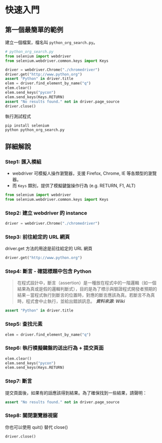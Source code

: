 # 快速入門

## 第一個最簡單的範例

建立一個檔案，檔名叫 `python_org_search.py`。

```python
# python_org_search.py
from selenium import webdriver
from selenium.webdriver.common.keys import Keys

driver = webdriver.Chrome("./chromedriver")
driver.get("http://www.python.org")
assert "Python" in driver.title
elem = driver.find_element_by_name("q")
elem.clear()
elem.send_keys("pycon")
elem.send_keys(Keys.RETURN)
assert "No results found." not in driver.page_source
driver.close()
```

執行測試程式

```bash
pip install selenium
python python_org_search.py
```

<!-- python3 -m pip install --upgrade selenium -->

## 詳細解說

### Step1: 匯入模組

- webdriver 可模擬人操作瀏覽器，支援 Firefox, Chrome, IE 等各類型的瀏覽器。
- 而 `Keys` 類別，提供了模擬鍵盤操作行為 (e.g. RETURN, F1, ALT)

```python
from selenium import webdriver
from selenium.webdriver.common.keys import Keys
```

### Step2: 建立 webdriver 的 instance

```python
driver = webdriver.Chrome("./chromedriver")
```

### Step3: 前往給定的 URL 網頁

driver.get 方法的用途是前往給定的 URL 網頁

```python
driver.get("http://www.python.org")
```

### Step4: 斷言 - 確認標題中包含 Python

> 在程式設計中，斷言（assertion）是一種放在程式中的一階邏輯（如一個結果為真或是假的邏輯判斷式），目的是為了標示與驗證程式開發者預期的結果－當程式執行到斷言的位置時，對應的斷言應該為真。若斷言不為真時，程式會中止執行，並給出錯誤訊息。 ***資料來源: Wiki***


```python
assert "Python" in driver.title
```

### Step5: 查找元素

```python
elem = driver.find_element_by_name("q")
```

### Step6: 執行模擬鍵盤的送出行為 + 提交頁面

```python
elem.clear()
elem.send_keys("pycon")
elem.send_keys(Keys.RETURN)
```

### Step7: 斷言

提交頁面後，如果有的話應該得到結果。為了確保找到一些結果，請聲明：

```python
assert "No results found." not in driver.page_source
```

### Step8: 關閉瀏覽器視窗

你也可以使用 quit() 替代 close()

```python
driver.close()
```
